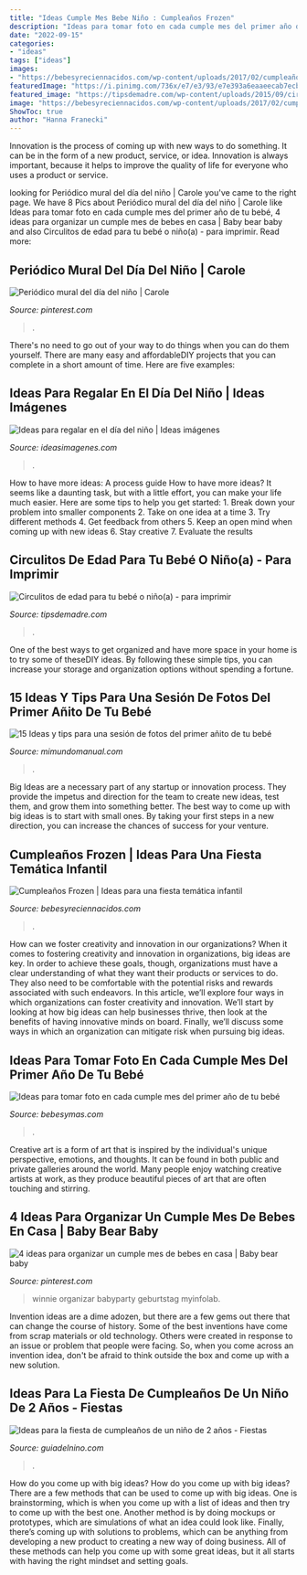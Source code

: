 ```yaml
---
title: "Ideas Cumple Mes Bebe Niño : Cumpleaños Frozen"
description: "Ideas para tomar foto en cada cumple mes del primer año de tu bebé"
date: "2022-09-15"
categories:
- "ideas"
tags: ["ideas"]
images:
- "https://bebesyreciennacidos.com/wp-content/uploads/2017/02/cumpleaños-frozen.jpg"
featuredImage: "https://i.pinimg.com/736x/e7/e3/93/e7e393a6eaaeecab7ecb8c6f320aa753.jpg"
featured_image: "https://tipsdemadre.com/wp-content/uploads/2015/09/circulo_nina01_mes.jpg"
image: "https://bebesyreciennacidos.com/wp-content/uploads/2017/02/cumpleaños-frozen.jpg"
ShowToc: true
author: "Hanna Franecki"
---
```



Innovation is the process of coming up with new ways to do something. It can be in the form of a new product, service, or idea. Innovation is always important, because it helps to improve the quality of life for everyone who uses a product or service.

	

		
looking for Periódico mural del día del niño | Carole you've came to the right page. We have 8 Pics about Periódico mural del día del niño | Carole like Ideas para tomar foto en cada cumple mes del primer año de tu bebé, 4 ideas para organizar un cumple mes de bebes en casa | Baby bear baby and also Circulitos de edad para tu bebé o niño(a) - para imprimir. Read more:
		
    
## Periódico Mural Del Día Del Niño | Carole

<img loading=lazy src="https://i.pinimg.com/736x/e7/e3/93/e7e393a6eaaeecab7ecb8c6f320aa753.jpg" onerror="this.onerror=null;this.src='https://tse3.mm.bing.net/th?id=OIP.AGb0gyY9XjpYoa3D1eLQ2QHaEL&amp;pid=15.1';" alt="Periódico mural del día del niño | Carole">

_Source: pinterest.com_

>. 

	

There's no need to go out of your way to do things when you can do them yourself. There are many easy and affordableDIY projects that you can complete in a short amount of time. Here are five examples: 

    
## Ideas Para Regalar En El Día Del Niño | Ideas Imágenes

<img loading=lazy src="http://ideasimagenes.com/wp-content/uploads/2016/07/P1010481.jpg" onerror="this.onerror=null;this.src='https://tse2.mm.bing.net/th?id=OIP.rsSN6zuHSfPyfskgIk0vBQDwED&amp;pid=15.1';" alt="Ideas para regalar en el día del niño | Ideas imágenes">

_Source: ideasimagenes.com_

>. 

	

How to have more ideas: A process guide
How to have more ideas? It seems like a daunting task, but with a little effort, you can make your life much easier. Here are some tips to help you get started: 1. Break down your problem into smaller components 2. Take on one idea at a time 3. Try different methods 4. Get feedback from others 5. Keep an open mind when coming up with new ideas 6. Stay creative 7. Evaluate the results 
    
## Circulitos De Edad Para Tu Bebé O Niño(a) - Para Imprimir

<img loading=lazy src="https://tipsdemadre.com/wp-content/uploads/2015/09/circulo_nina01_mes.jpg" onerror="this.onerror=null;this.src='https://tse2.mm.bing.net/th?id=OIP.RxW-RlXLxBL52lJqXSl5WgHaJl&amp;pid=15.1';" alt="Circulitos de edad para tu bebé o niño(a) - para imprimir">

_Source: tipsdemadre.com_

>. 

	

One of the best ways to get organized and have more space in your home is to try some of theseDIY ideas. By following these simple tips, you can increase your storage and organization options without spending a fortune.

    
## 15 Ideas Y Tips Para Una Sesión De Fotos Del Primer Añito De Tu Bebé

<img loading=lazy src="https://3.bp.blogspot.com/-A4C2xQk0Xyo/WxRBo4v36oI/AAAAAAAA4q0/zqQe5L5eSko_pONc46fj45Dvzsx0w0UFwCLcBGAs/s400/ideas-para-tomar-fotos-a-tu-bebe-cumple-mes14.jpg" onerror="this.onerror=null;this.src='https://tse3.mm.bing.net/th?id=OIP.LSt_zDd-B0Qiwk2LrTiUggAAAA&amp;pid=15.1';" alt="15 Ideas y tips para una sesión de fotos del primer añito de tu bebé">

_Source: mimundomanual.com_

>. 

	

Big Ideas are a necessary part of any startup or innovation process. They provide the impetus and direction for the team to create new ideas, test them, and grow them into something better. The best way to come up with big ideas is to start with small ones. By taking your first steps in a new direction, you can increase the chances of success for your venture.

    
## Cumpleaños Frozen | Ideas Para Una Fiesta Temática Infantil

<img loading=lazy src="https://bebesyreciennacidos.com/wp-content/uploads/2017/02/cumpleaños-frozen.jpg" onerror="this.onerror=null;this.src='https://tse2.mm.bing.net/th?id=OIP.2fk_oKraA34qfiE4CgOfxAHaHG&amp;pid=15.1';" alt="Cumpleaños Frozen | Ideas para una fiesta temática infantil">

_Source: bebesyreciennacidos.com_

>. 

	

How can we foster creativity and innovation in our organizations?
When it comes to fostering creativity and innovation in organizations, big ideas are key. In order to achieve these goals, though, organizations must have a clear understanding of what they want their products or services to do. They also need to be comfortable with the potential risks and rewards associated with such endeavors.
In this article, we’ll explore four ways in which organizations can foster creativity and innovation. We’ll start by looking at how big ideas can help businesses thrive, then look at the benefits of having innovative minds on board. Finally, we’ll discuss some ways in which an organization can mitigate risk when pursuing big ideas.

    
## Ideas Para Tomar Foto En Cada Cumple Mes Del Primer Año De Tu Bebé

<img loading=lazy src="https://i.blogs.es/c8dd44/foto-mes-bebe/2560_3000.png" onerror="this.onerror=null;this.src='https://tse3.mm.bing.net/th?id=OIP.LnDmCyTnN09cVrVhCPw3SgHaE0&amp;pid=15.1';" alt="Ideas para tomar foto en cada cumple mes del primer año de tu bebé">

_Source: bebesymas.com_

>. 

	

Creative art is a form of art that is inspired by the individual's unique perspective, emotions, and thoughts. It can be found in both public and private galleries around the world. Many people enjoy watching creative artists at work, as they produce beautiful pieces of art that are often touching and stirring.

    
## 4 Ideas Para Organizar Un Cumple Mes De Bebes En Casa | Baby Bear Baby

<img loading=lazy src="https://i.pinimg.com/736x/4f/d2/19/4fd2191213c2d074e71dce7409d8b96e.jpg" onerror="this.onerror=null;this.src='https://tse4.mm.bing.net/th?id=OIP.rX60CpJn1gRUYo8PNGitogAAAA&amp;pid=15.1';" alt="4 ideas para organizar un cumple mes de bebes en casa | Baby bear baby">

_Source: pinterest.com_

>winnie organizar babyparty geburtstag myinfolab. 

	

Invention ideas are a dime adozen, but there are a few gems out there that can change the course of history. Some of the best inventions have come from scrap materials or old technology. Others were created in response to an issue or problem that people were facing. So, when you come across an invention idea, don't be afraid to think outside the box and come up with a new solution.

    
## Ideas Para La Fiesta De Cumpleaños De Un Niño De 2 Años - Fiestas

<img loading=lazy src="https://www.guiadelnino.com/var/guiadelnino.com/storage/images/juegos-y-fiestas/fiestas-infantiles/ideas-para-la-fiesta-de-cumpleanos-de-un-nino-de-2-anos/cumpleanos-de-un-nino-de-2-anos/4954462-1-esl-ES/cumpleanos-de-un-nino-de-2-anos.jpg" onerror="this.onerror=null;this.src='https://tse2.mm.bing.net/th?id=OIP.dTMf6DWwUqleR72UR0OZuwHaDv&amp;pid=15.1';" alt="Ideas para la fiesta de cumpleaños de un niño de 2 años - Fiestas">

_Source: guiadelnino.com_

>. 

	

How do you come up with big ideas?
How do you come up with big ideas? There are a few methods that can be used to come up with big ideas. One is brainstorming, which is when you come up with a list of ideas and then try to come up with the best one. Another method is by doing mockups or prototypes, which are simulations of what an idea could look like. Finally, there’s coming up with solutions to problems, which can be anything from developing a new product to creating a new way of doing business. All of these methods can help you come up with some great ideas, but it all starts with having the right mindset and setting goals.

